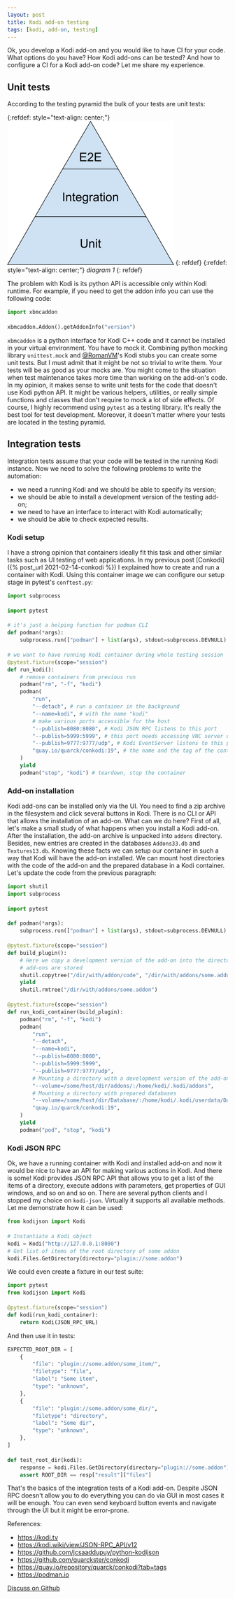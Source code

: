 ```yaml
---
layout: post
title: Kodi add-on testing
tags: [kodi, add-on, testing]
---
```

Ok, you develop a Kodi add-on and you would like to have CI for your code. What options do you have?
How Kodi add-ons can be tested? And how to configure a CI for a Kodi add-on code? Let me share my
experience.

## Unit tests

According to the testing pyramid the bulk of your tests are unit tests:

{:refdef: style="text-align: center;"}
![diagram 1](/assets/img/2021-03-03-kodi-addon-testing-1.png)
{: refdef}
{:refdef: style="text-align: center;"}
*diagram 1*
{: refdef}

The problem with Kodi is its python API is accessible only within Kodi runtime. For example, if you
need to get the addon info you can use the following code:

```python
import xbmcaddon

xbmcaddon.Addon().getAddonInfo("version") 
```

`xbmcaddon` is a python interface for Kodi C++ code and it cannot be installed in your virtual
environment. You have to mock it. Combining python mocking library `unittest.mock` and
[@RomanVM](https://github.com/RomanVM)'s Kodi stubs you can create some unit tests. But I must
admit that it might be not so trivial to write them. Your tests will be as good as your mocks are.
You might come to the situation when test maintenance takes more time than working on the add-on's
code. In my opinion, it makes sense to write unit tests for the code that doesn't use Kodi python
API. It might be various helpers, utilities, or really simple functions and classes that don't
require to mock a lot of side effects.
Of course, I highly recommend using `pytest` as a testing library. It's really the best tool for
test development. Moreover, it doesn't matter where your tests are located in the testing pyramid.

## Integration tests

Integration tests assume that your code will be tested in the running Kodi instance. Now we need to
solve the following problems to write the automation:

* we need a running Kodi and we should be able to specify its version;
* we should be able to install a development version of the testing add-on;
* we need to have an interface to interact with Kodi automatically;
* we should be able to check expected results.

### Kodi setup

I have a strong opinion that containers ideally fit this task and other similar tasks such as
UI testing of web applications. In my previous post [Conkodi]({% post_url 2021-02-14-conkodi %})
I explained how to create and run a container with Kodi. Using this container image we can configure
our setup stage in pytest's `conftest.py`:

```python
import subprocess

import pytest

# it's just a helping function for podman CLI
def podman(*args):
    subprocess.run(["podman"] + list(args), stdout=subprocess.DEVNULL)

# we want to have running Kodi container during whole testing session
@pytest.fixture(scope="session")
def run_kodi():
    # remove containers from previous run 
    podman("rm", "-f", "kodi")
    podman(
        "run",
        "--detach", # run a container in the background
        "--name=kodi", # with the name "kodi"
        # make various ports accessible for the host
        "--publish=8080:8080", # Kodi JSON RPC listens to this port
        "--publish=5999:5999", # this port needs accessing VNC server of the container
        "--publish=9777:9777/udp", # Kodi EventServer listens to this port
        "quay.io/quarck/conkodi:19", # the name and the tag of the container image with Kodi
    )
    yield
    podman("stop", "kodi") # teardown, stop the container
```

### Add-on installation

Kodi add-ons can be installed only via the UI. You need to find a zip archive in the filesystem and
click several buttons in Kodi. There is no CLI or API that allows the installation of an add-on.
What can we do here? First of all, let's make a small study of what happens when you install a Kodi
add-on. After the installation, the add-on archive is unpacked into `addons` directory. Besides, new
entries are created in the databases `Addons33.db` and `Textures13.db`. Knowing these facts we can
setup our container in such a way that Kodi will have the add-on installed. We can mount host
directories with the code of the add-on and the prepared database in a Kodi container. Let's update
the code from the previous paragraph:

```python
import shutil
import subprocess

import pytest

def podman(*args):
    subprocess.run(["podman"] + list(args), stdout=subprocess.DEVNULL)

@pytest.fixture(scope="session")
def build_plugin():
    # Here we copy a development version of the add-on into the directory with where all Kodi
    # add-ons are stored
    shutil.copytree("/dir/with/addon/code", "/dir/with/addons/some.addon")
    yield
    shutil.rmtree("/dir/with/addons/some.addon")

@pytest.fixture(scope="session")
def run_kodi_container(build_plugin):
    podman("rm", "-f", "kodi")
    podman(
        "run",
        "--detach",
        "--name=kodi",
        "--publish=8080:8080",
        "--publish=5999:5999",
        "--publish=9777:9777/udp",
        # Mounting a directory with a development version of the add-on 
        "--volume=/some/host/dir/addons/:/home/kodi/.kodi/addons",
        # Mounting a directory with prepared databases
        "--volume=/some/host/dir/Database/:/home/kodi/.kodi/userdata/Database",
        "quay.io/quarck/conkodi:19",
    )
    yield
    podman("pod", "stop", "kodi")
```

### Kodi JSON RPC

Ok, we have a running container with Kodi and installed add-on and now it would be nice to have an
API for making various actions in Kodi. And there is some! Kodi provides JSON RPC API that allows
you to get a list of the items of a directory, execute addons with parameters, get properties of GUI
windows, and so on and so on. There are several python clients and I stopped my choice on
`kodi-json`. Virtually it supports all available methods. Let me demonstrate how it can be used:

```python
from kodijson import Kodi

# Instantiate a Kodi object
kodi = Kodi("http://127.0.0.1:8080")
# Get list of items of the root directory of some addon
kodi.Files.GetDirectory(directory="plugin://some.addon")
```

We could even create a fixture in our test suite:

```python
import pytest
from kodijson import Kodi

@pytest.fixture(scope="session")
def kodi(run_kodi_container):
    return Kodi(JSON_RPC_URL)
```

And then use it in tests:

```python
EXPECTED_ROOT_DIR = [
    {
        "file": "plugin://some.addon/some_item/",
        "filetype": "file",
        "label": "Some item",
        "type": "unknown",
    },
    {
        "file": "plugin://some.addon/some_dir/",
        "filetype": "directory",
        "label": "Some dir",
        "type": "unknown",
    },
]

def test_root_dir(kodi):
    response = kodi.Files.GetDirectory(directory="plugin://some.addon")
    assert ROOT_DIR == resp["result"]["files"]
```

That's the basics of the integration tests of a Kodi add-on. Despite JSON RPC doesn't allow
you to do everything you can do via GUI in most cases it will be enough. You can even send keyboard
button events and navigate through the UI but it might be error-prone.

References:

* <https://kodi.tv>
* <https://kodi.wiki/view/JSON-RPC_API/v12>
* <https://github.com/jcsaaddupuy/python-kodijson>
* <https://github.com/quarckster/conkodi>
* <https://quay.io/repository/quarck/conkodi?tab=tags>
* <https://podman.io>

[Discuss on Github](https://github.com/quarckster/blog.misharov.pro/discussions/11)
